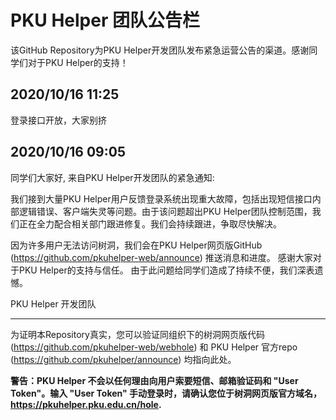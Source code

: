 # PKU Helper 团队公告栏
该GitHub Repository为PKU Helper开发团队发布紧急运营公告的渠道。感谢同学们对于PKU Helper的支持！

## 2020/10/16 11:25
登录接口开放，大家别挤

## 2020/10/16 09:05
同学们大家好, 来自PKU Helper开发团队的紧急通知:

我们接到大量PKU Helper用户反馈登录系统出现重大故障，包括出现短信接口内部逻辑错误、客户端失灵等问题。由于该问题超出PKU Helper团队控制范围，我们正在全力配合相关部门跟进修复。我们会持续跟进，争取尽快解决。

因为许多用户无法访问树洞，我们会在PKU Helper网页版GitHub (https://github.com/pkuhelper-web/announce) 推送消息和进度。
感谢大家对于PKU Helper的支持与信任。
由于此问题给同学们造成了持续不便，我们深表遗憾。

PKU Helper 开发团队


------------------
为证明本Repository真实，您可以验证同组织下的树洞网页版代码 (https://github.com/pkuhelper-web/webhole) 和 PKU Helper 官方repo (https://github.com/pkuhelper/announce) 均指向此处。

**警告：PKU Helper 不会以任何理由向用户索要短信、邮箱验证码和 "User Token"。输入 "User Token" 手动登录时，请确认您位于树洞网页版官方域名，https://pkuhelper.pku.edu.cn/hole.**
